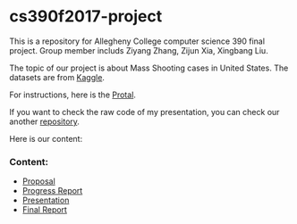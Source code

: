 # cs390f2017-project
This is a repository for Allegheny College computer science 390 final project. Group member includs Ziyang Zhang, Zijun Xia, Xingbang Liu.

The topic of our project is about Mass Shooting cases in United States. The datasets are from [Kaggle](https://www.kaggle.com/zusmani/us-mass-shootings-last-50-years).

For instructions, here is the [Protal](/instruction/cs390f2017-project.pdf).

If you want to check the raw code of my presentation, you can check our another [repository](https://github.com/liux2/cs390f2017-presentation).

Here is our content:

### Content:

- [Proposal](Proposal.md)
- [Progress Report](ProgressReport.md)
- [Presentation](http://cdn.rawgit.com/liux2/cs390f2017-presentation/master/presentation.html)
- [Final Report](FinalReport.md)
